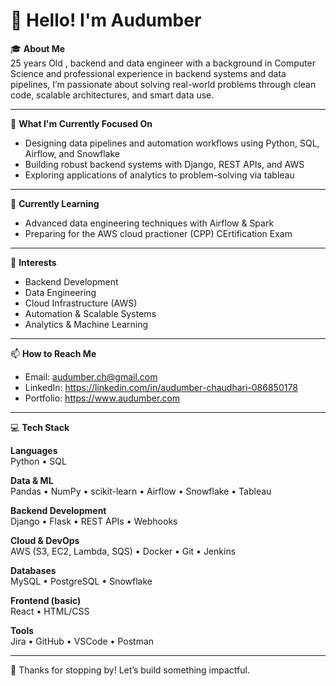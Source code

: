 # 👋 Hello! I'm Audumber

🎓 **About Me**  
25 years Old , backend and data engineer with a background in Computer Science and professional experience in backend systems and data pipelines, I’m passionate about solving real-world problems through clean code, scalable architectures, and smart data use.

---

🔭 **What I'm Currently Focused On**
- Designing data pipelines and automation workflows using Python, SQL, Airflow, and Snowflake  
- Building robust backend systems with Django, REST APIs, and AWS  
- Exploring applications of analytics to problem-solving via tableau

---

🌱 **Currently Learning**
- Advanced data engineering techniques with Airflow & Spark  
- Preparing for the AWS cloud practioner (CPP) CErtification Exam
 

---

🤔 **Interests**
- Backend Development  
- Data Engineering  
- Cloud Infrastructure (AWS)  
- Automation & Scalable Systems  
- Analytics & Machine Learning  

---

📫 **How to Reach Me**
- Email: audumber.ch@gmail.com  
- LinkedIn: https://linkedin.com/in/audumber-chaudhari-086850178 
- Portfolio: https://www.audumber.com

---

💻 **Tech Stack**

**Languages**  
Python • SQL 

**Data & ML**  
Pandas • NumPy • scikit-learn • Airflow • Snowflake • Tableau

**Backend Development**  
Django • Flask • REST APIs • Webhooks

**Cloud & DevOps**  
AWS (S3, EC2, Lambda, SQS) • Docker • Git • Jenkins

**Databases**  
MySQL • PostgreSQL • Snowflake

**Frontend (basic)**  
React • HTML/CSS

**Tools**  
Jira • GitHub • VSCode • Postman

---

🚀 Thanks for stopping by! Let’s build something impactful.
